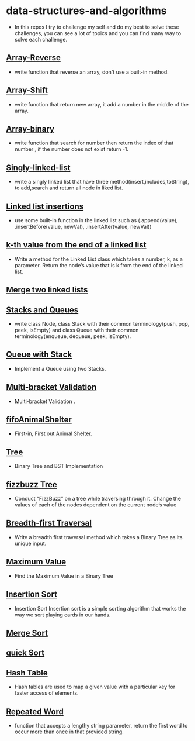 # data-structures-and-algorithms
  - In this repos I try to challenge my self and do my best to solve these challenges, you can see a lot of topics and you can find many way to solve each challenge.

## [Array-Reverse](./challenges/arrayReverse/array-reverse.js)
   - write function that reverse an array, don't use a built-in method.
## [Array-Shift](./challenges/arrayShift/array-shift.js)
   - write function that return new array, it add a number in the middle of the array.
## [Array-binary](./challenges/arrayBinarySearch/array-binary-search.js)
   - write function that search for number then return the index of that number , if the number does not exist return -1.
## [Singly-linked-list](./challenges/Data-Structure/linkedList/linked-list.js)
   - write a singly linked list that have three method(insert,includes,toString), to add,search and return all node in liked list.
## [Linked list insertions](./challenges/Data-Structure/linkedList/linked-list.js)
   - use some built-in function in the linked list such as (.append(value), .insertBefore(value, newVal), .insertAfter(value, newVal))
## [k-th value from the end of a linked list](./challenges/Data-Structure/linkedList/linked-list.js)
  - Write a method for the Linked List class which takes a number, k, as a parameter. Return the node’s value that is k from the end of the linked list. 

## [Merge two linked lists](./challenges/Data-Structure/llMerge/ll-merge.js)

## [Stacks and Queues](./challenges/Data-Structure/stacksAndQueues/stacks-and-queues.js)
  - write class Node, class Stack with their common terminology(push, pop, peek, isEmpty) and class Queue with their common terminology(enqueue, dequeue, peek, isEmpty).

## [ Queue with Stack ](./challenges/Data-Structure/queueWithStacks/queue-with-stacks.js)
  - Implement a Queue using two Stacks.

## [ Multi-bracket Validation ](./challenges/multiBracketValidation/multi-bracket-validation.js)
  - Multi-bracket Validation .

## [ fifoAnimalShelter ](https://github.com/amal-401-advanced-javascript/data-structures-and-algorithms/blob/master/challenges/Data-Structures/fifoAnimalShelter/fifo-animal-shelter.js )
  - First-in, First out Animal Shelter.

## [  Tree ](https://github.com/amal-401-advanced-javascript/data-structures-and-algorithms/blob/master/challenges/Data-Structures/tree/tree.js)
  -  Binary Tree and BST Implementation

## [ fizzbuzz Tree ](https://github.com/amal-401-advanced-javascript/data-structures-and-algorithms/blob/master/challenges/Data-Structures/fizzBuzzTree/fizz-buzz-tree.js)
  -  Conduct “FizzBuzz” on a tree while traversing through it. Change the values of each of the nodes dependent on the current node’s value

## [ Breadth-first Traversal ](https://github.com/amal-401-advanced-javascript/data-structures-and-algorithms/blob/master/challenges/Data-Structures/tree/tree.js)
  -  Write a breadth first traversal method which takes a Binary Tree as its unique input.

## [ Maximum Value ](https://github.com/amal-401-advanced-javascript/data-structures-and-algorithms/blob/master/challenges/Data-Structures/tree/tree.js)
  - Find the Maximum Value in a Binary Tree


## [ Insertion Sort ](./challenges/Insertion-Sort/insertion-Sort.js)
  - Insertion Sort Insertion sort is a simple sorting algorithm that works the way we sort playing cards in our hands.



## [ Merge Sort ](https://github.com/amal-401-advanced-javascript/data-structures-and-algorithms/blob/master/challenges/Data-Structures/tree/tree.js)

## [ quick Sort ](https://github.com/amal-401-advanced-javascript/data-structures-and-algorithms/blob/master/challenges/Data-Structures/tree/tree.js)
 
## [Hash Table ](./challenges/Data-Structure/hashtable/hashtable.js)
   - Hash tables are used to map a given value with a particular key for faster access of elements.


## [Repeated Word ](./challenges/Data-Structure/repeatedWord/repeated-word.js)
   - function that accepts a lengthy string parameter, return the first word to occur more than once in that provided string.